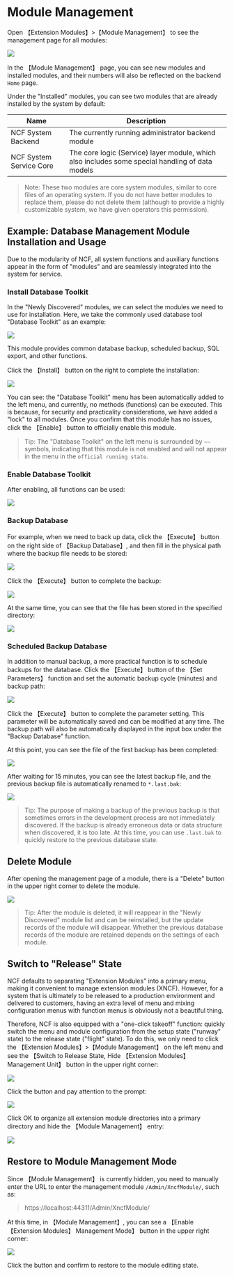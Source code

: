 # Module Management

Open 【Extension Modules】>【Module Management】 to see the management page for all modules:

<img src="./images/admin-module-manage-01.png" />

In the 【Module Management】 page, you can see new modules and installed modules, and their numbers will also be reflected on the backend `Home` page.

Under the "Installed" modules, you can see two modules that are already installed by the system by default:

| Name                    | Description                                                                                     |
| ----------------------- | ----------------------------------------------------------------------------------------------- |
| NCF System Backend      | The currently running administrator backend module                                              |
| NCF System Service Core | The core logic (Service) layer module, which also includes some special handling of data models |

> Note: These two modules are core system modules, similar to core files of an operating system. If you do not have better modules to replace them, please do not delete them (although to provide a highly customizable system, we have given operators this permission).

## Example: Database Management Module Installation and Usage

Due to the modularity of NCF, all system functions and auxiliary functions appear in the form of "modules" and are seamlessly integrated into the system for service.

### Install Database Toolkit

In the "Newly Discovered" modules, we can select the modules we need to use for installation. Here, we take the commonly used database tool "Database Toolkit" as an example:

<img src="./images/admin-module-manage-02.png" />

This module provides common database backup, scheduled backup, SQL export, and other functions.

Click the 【Install】 button on the right to complete the installation:

<img src="./images/admin-module-manage-03.png" />

You can see: the "Database Toolkit" menu has been automatically added to the left menu, and currently, no methods (functions) can be executed. This is because, for security and practicality considerations, we have added a "lock" to all modules. Once you confirm that this module has no issues, click the 【Enable】 button to officially enable this module.

> Tip: The "Database Toolkit" on the left menu is surrounded by `~~` symbols, indicating that this module is not enabled and will not appear in the menu in the `official running state`.

### Enable Database Toolkit

After enabling, all functions can be used:

<img src="./images/admin-module-manage-04.png" />

### Backup Database

For example, when we need to back up data, click the 【Execute】 button on the right side of 【Backup Database】, and then fill in the physical path where the backup file needs to be stored:

<img src="./images/admin-module-manage-05.png" />

Click the 【Execute】 button to complete the backup:

<img src="./images/admin-module-manage-06.png" />

At the same time, you can see that the file has been stored in the specified directory:

<img src="./images/admin-module-manage-07.png" />

### Scheduled Backup Database

In addition to manual backup, a more practical function is to schedule backups for the database. Click the 【Execute】 button of the 【Set Parameters】 function and set the automatic backup cycle (minutes) and backup path:

<img src="./images/admin-module-manage-08.png" />

Click the 【Execute】 button to complete the parameter setting. This parameter will be automatically saved and can be modified at any time. The backup path will also be automatically displayed in the input box under the "Backup Database" function.

At this point, you can see the file of the first backup has been completed:

<img src="./images/admin-module-manage-09.png" />

After waiting for 15 minutes, you can see the latest backup file, and the previous backup file is automatically renamed to `*.last.bak`:

<img src="./images/admin-module-manage-10.png" />

> Tip: The purpose of making a backup of the previous backup is that sometimes errors in the development process are not immediately discovered. If the backup is already erroneous data or data structure when discovered, it is too late. At this time, you can use `.last.bak` to quickly restore to the previous database state.

## Delete Module

After opening the management page of a module, there is a "Delete" button in the upper right corner to delete the module.

<img src="./images/admin-module-manage-11.png" />

> Tip: After the module is deleted, it will reappear in the "Newly Discovered" module list and can be reinstalled, but the update records of the module will disappear. Whether the previous database records of the module are retained depends on the settings of each module.

## Switch to "Release" State

NCF defaults to separating "Extension Modules" into a primary menu, making it convenient to manage extension modules (XNCF). However, for a system that is ultimately to be released to a production environment and delivered to customers, having an extra level of menu and mixing configuration menus with function menus is obviously not a beautiful thing.

Therefore, NCF is also equipped with a "one-click takeoff" function: quickly switch the menu and module configuration from the setup state ("runway" state) to the release state ("flight" state). To do this, we only need to click the 【Extension Modules】>【Module Management】 on the left menu and see the 【Switch to Release State, Hide 【Extension Modules】 Management Unit】 button in the upper right corner:

<img src="./images/admin-module-manage-12.png" />

Click the button and pay attention to the prompt:

<img src="./images/admin-module-manage-13.png" />

Click OK to organize all extension module directories into a primary directory and hide the 【Module Management】 entry:

<img src="./images/admin-module-manage-14.png" />

## Restore to Module Management Mode

Since 【Module Management】 is currently hidden, you need to manually enter the URL to enter the management module `/Admin/XncfModule/`, such as:

> https://localhost:44311/Admin/XncfModule/

At this time, in 【Module Management】, you can see a 【Enable 【Extension Modules】 Management Mode】 button in the upper right corner:

<img src="./images/admin-module-manage-15.png" />

Click the button and confirm to restore to the module editing state.
